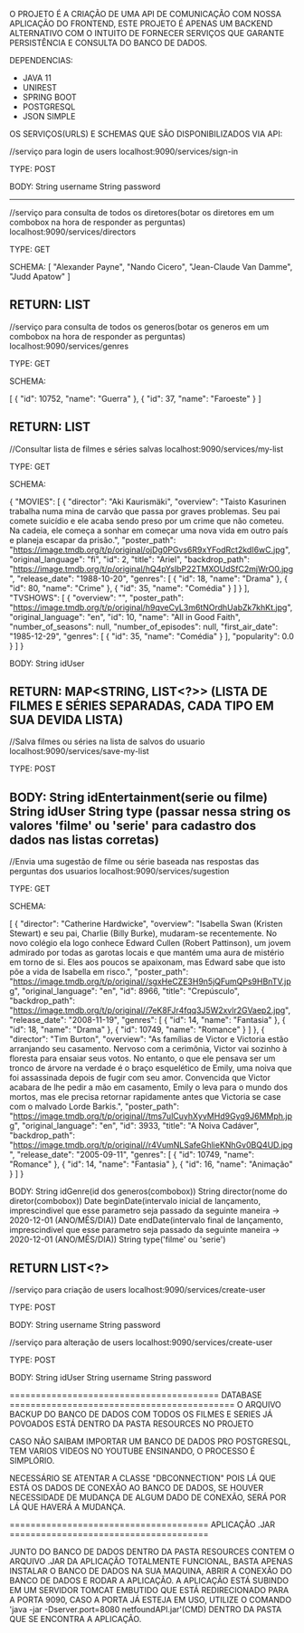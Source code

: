 O PROJETO É A CRIAÇÃO DE UMA API DE COMUNICAÇÃO COM NOSSA APLICAÇÃO DO FRONTEND, ESTE PROJETO É APENAS UM BACKEND ALTERNATIVO COM O INTUITO DE FORNECER SERVIÇOS QUE GARANTE PERSISTÊNCIA E CONSULTA DO BANCO DE DADOS.

DEPENDENCIAS:

* JAVA 11
* UNIREST
* SPRING BOOT
* POSTGRESQL
* JSON SIMPLE

OS SERVIÇOS(URLS) E SCHEMAS QUE SÃO DISPONIBILIZADOS VIA API:

//serviço para login de users
localhost:9090/services/sign-in 

TYPE: POST

BODY:
String username
String password

-------------------------------------
//serviço para consulta de todos os diretores(botar os diretores em um combobox na hora de responder as perguntas)
localhost:9090/services/directors

TYPE: GET

SCHEMA:
[
    "Alexander Payne",
    "Nando Cicero",
    "Jean-Claude Van Damme",
    "Judd Apatow"
]

RETURN: LIST<STRING>
--------------------------
//serviço para consulta de todos os generos(botar os generos em um combobox na hora de responder as perguntas)
localhost:9090/services/genres

TYPE: GET

SCHEMA: 

[
    {
        "id": 10752,
        "name": "Guerra"
    },
    {
        "id": 37,
        "name": "Faroeste"
    }
]

RETURN: LIST<GENRES>
----------------------------
//Consultar lista de filmes e séries salvas
localhost:9090/services/my-list

TYPE: GET

SCHEMA:

{
    "MOVIES": [
        {
            "director": "Aki Kaurismäki",
            "overview": "Taisto Kasurinen trabalha numa mina de carvão que passa por graves problemas. Seu pai comete suicídio e ele acaba sendo preso por um crime que não cometeu. Na cadeia, ele começa a sonhar em começar uma nova vida em outro país e planeja escapar da prisão.",
            "poster_path": "https://image.tmdb.org/t/p/original/ojDg0PGvs6R9xYFodRct2kdI6wC.jpg",
            "original_language": "fi",
            "id": 2,
            "title": "Ariel",
            "backdrop_path": "https://image.tmdb.org/t/p/original/hQ4pYsIbP22TMXOUdSfC2mjWrO0.jpg",
            "release_date": "1988-10-20",
            "genres": [
                {
                    "id": 18,
                    "name": "Drama"
                },
                {
                    "id": 80,
                    "name": "Crime"
                },
                {
                    "id": 35,
                    "name": "Comédia"
                }
            ]
        }
    ],
    "TVSHOWS": [
        {
            "overview": "",
            "poster_path": "https://image.tmdb.org/t/p/original/h9qveCyL3m6tNOrdhUabZk7khKt.jpg",
            "original_language": "en",
            "id": 10,
            "name": "All in Good Faith",
            "number_of_seasons": null,
            "number_of_episodes": null,
            "first_air_date": "1985-12-29",
            "genres": [
                {
                    "id": 35,
                    "name": "Comédia"
                }
            ],
            "popularity": 0.0
        }
    ]
}

BODY:
String idUser

RETURN: MAP<STRING, LIST<?>> (LISTA DE FILMES E SÉRIES SEPARADAS, CADA TIPO EM SUA DEVIDA LISTA)
-----------------------------------------
//Salva filmes ou séries na lista de salvos do usuario
localhost:9090/services/save-my-list

TYPE: POST

BODY:
String idEntertainment(serie ou filme) 
String idUser
String type (passar nessa string os valores 'filme' ou 'serie' para cadastro dos dados nas listas corretas)
------------------------------
//Envia uma sugestão de filme ou série baseada nas respostas das perguntas dos usuarios
localhost:9090/services/sugestion

TYPE: GET

SCHEMA:

[
    {
        "director": "Catherine Hardwicke",
        "overview": "Isabella Swan (Kristen Stewart) e seu pai, Charlie (Billy Burke), mudaram-se recentemente. No novo colégio ela logo conhece Edward Cullen (Robert Pattinson), um jovem admirado por todas as garotas locais e que mantém uma aura de mistério em torno de si. Eles aos poucos se apaixonam, mas Edward sabe que isto põe a vida de Isabella em risco.",
        "poster_path": "https://image.tmdb.org/t/p/original//sgxHeCZE3H9n5jQFumQPs9HBnTV.jpg",
        "original_language": "en",
        "id": 8966,
        "title": "Crepúsculo",
        "backdrop_path": "https://image.tmdb.org/t/p/original//7eK8FJr4fqq3J5W2xvlr2GVaep2.jpg",
        "release_date": "2008-11-19",
        "genres": [
            {
                "id": 14,
                "name": "Fantasia"
            },
            {
                "id": 18,
                "name": "Drama"
            },
            {
                "id": 10749,
                "name": "Romance"
            }
        ]
    },
    {
        "director": "Tim Burton",
        "overview": "As famílias de Victor e Victoria estão arranjando seu casamento. Nervoso com a cerimônia, Victor vai sozinho à floresta para ensaiar seus votos. No entanto, o que ele pensava ser um tronco de árvore na verdade é o braço esquelético de Emily, uma noiva que foi assassinada depois de fugir com seu amor. Convencida que Victor acabara de lhe pedir a mão em casamento, Emily o leva para o mundo dos mortos, mas ele precisa retornar rapidamente antes que Victoria se case com o malvado Lorde Barkis.",
        "poster_path": "https://image.tmdb.org/t/p/original//tms7ulCuyhXyvMHd9Gyg9J6MMph.jpg",
        "original_language": "en",
        "id": 3933,
        "title": "A Noiva Cadáver",
        "backdrop_path": "https://image.tmdb.org/t/p/original//r4VumNLSafeGhlieKNhGv0BQ4UD.jpg",
        "release_date": "2005-09-11",
        "genres": [
            {
                "id": 10749,
                "name": "Romance"
            },
            {
                "id": 14,
                "name": "Fantasia"
            },
            {
                "id": 16,
                "name": "Animação"
            }
        ]
    }

BODY:
String idGenre(id dos generos(combobox))
String director(nome do diretor(combobox))
Date beginDate(intervalo inicial de lançamento, imprescindivel que esse parametro seja passado da seguinte maneira -> 2020-12-01 (ANO/MÊS/DIA))
Date endDate(intervalo final de lançamento, imprescindivel que esse parametro seja passado da seguinte maneira -> 2020-12-01 (ANO/MÊS/DIA))
String type('filme' ou 'serie')

RETURN LIST<?>
----------------------------
//serviço para criação de users
localhost:9090/services/create-user 

TYPE: POST

BODY:
String username
String password

//serviço para alteração de users
localhost:9090/services/create-user 

TYPE: POST

BODY:
String idUser
String username
String password


======================================== DATABASE =========================================== 
O ARQUIVO BACKUP DO BANCO DE DADOS COM TODOS OS FILMES E SERIES JÁ POVOADOS ESTÁ DENTRO DA PASTA RESOURCES NO PROJETO

CASO NÃO SAIBAM IMPORTAR UM BANCO DE DADOS PRO POSTGRESQL, TEM VARIOS VIDEOS NO YOUTUBE ENSINANDO, O PROCESSO É SIMPLÓRIO.

NECESSÁRIO SE ATENTAR A CLASSE "DBCONNECTION" POIS LÁ QUE ESTÁ OS DADOS DE CONEXÃO AO BANCO DE DADOS, SE HOUVER NECESSIDADE DE MUDANÇA DE ALGUM DADO DE CONEXÃO, SERÁ POR LÁ QUE HAVERÁ A MUDANÇA. 

====================================== APLICAÇÃO .JAR ====================================== 

JUNTO DO BANCO DE DADOS DENTRO DA PASTA RESOURCES CONTEM O ARQUIVO .JAR DA APLICAÇÃO TOTALMENTE FUNCIONAL, BASTA APENAS INSTALAR O BANCO DE DADOS NA SUA MAQUINA, ABRIR A CONEXÃO DO BANCO DE DADOS E RODAR A APLICAÇÃO. A APLICAÇÃO ESTÁ SUBINDO EM UM SERVIDOR TOMCAT EMBUTIDO QUE ESTÁ REDIRECIONADO PARA A PORTA 9090, CASO A PORTA JÁ ESTEJA EM USO, UTILIZE O COMANDO 'java -jar -Dserver.port=8080 netfoundAPI.jar'(CMD) DENTRO DA PASTA QUE SE ENCONTRA A APLICAÇÃO.  
